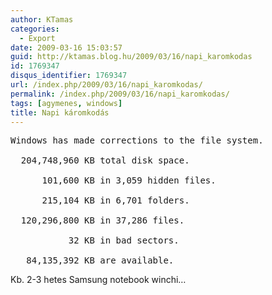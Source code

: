 ```yaml
---
author: KTamas
categories:
  - Export
date: 2009-03-16 15:03:57
guid: http://ktamas.blog.hu/2009/03/16/napi_karomkodas
id: 1769347
disqus_identifier: 1769347
url: /index.php/2009/03/16/napi_karomkodas/
permalink: /index.php/2009/03/16/napi_karomkodas/
tags: [agymenes, windows]
title: Napi káromkodás
---
```


<pre>Windows has made corrections to the file system.<br />
  204,748,960 KB total disk space.<br />
      101,600 KB in 3,059 hidden files.<br />
      215,104 KB in 6,701 folders.<br />
  120,296,800 KB in 37,286 files.<br />
           32 KB in bad sectors.<br />
   84,135,392 KB are available.</pre>

Kb. 2-3 hetes Samsung notebook winchi&#8230;
